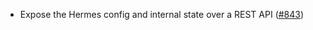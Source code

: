 *   Expose the Hermes config and internal state over a REST API ([#843])

[#843]: https://github.com/informalsystems/ibc-rs/issues/843
